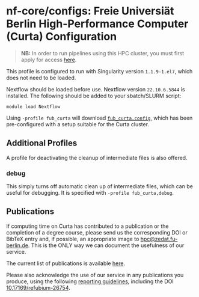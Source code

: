 # nf-core/configs: Freie Universiät Berlin High-Performance Computer (Curta) Configuration

> **NB:** In order to run pipelines using this HPC cluster, you must first apply for access [here](https://ssl2.cms.fu-berlin.de/fu-berlin/en/sites/high-performance-computing/PM_Zugang-beantragen/index.html).

This profile is configured to run with Singularity version `1.1.9-1.el7`, which does not need to be loaded.

Nextflow should be loaded before use. Nextflow version `22.10.6.5844` is installed. The following should be added to your sbatch/SLURM script:

```
module load Nextflow
```

Using `-profile fub_curta` will download [`fub_curta.config`](../conf/fub_curta.config), which has been pre-configured with a setup suitable for the Curta cluster.

## Additional Profiles

A profile for deactivating the cleanup of intermediate files is also offered.

### debug

This simply turns off automatic clean up of intermediate files, which can be useful for debugging. It is specified with `-profile fub_curta,debug`.

## Publications

If computing time on Curta has contributed to a publication or the completion of a degree course, please send us the corresponding DOI or BibTeX entry and, if possible, an appropriate image to hpc@zedat.fu-berlin.de.  This is the ONLY way we can document the usefulness of our service.

The current list of publications is available [here](https://www.fu-berlin.de/en/sites/high-performance-computing/Forschungsergebnisse).

Please also acknowledge the use of our service in any publications you produce, using the following [reporting guidelines](https://www.fu-berlin.de/en/sites/high-performance-computing/FAQ/Publikationen), including the DOI [10.17169/refubium-26754](http://dx.doi.org/10.17169/refubium-26754).
